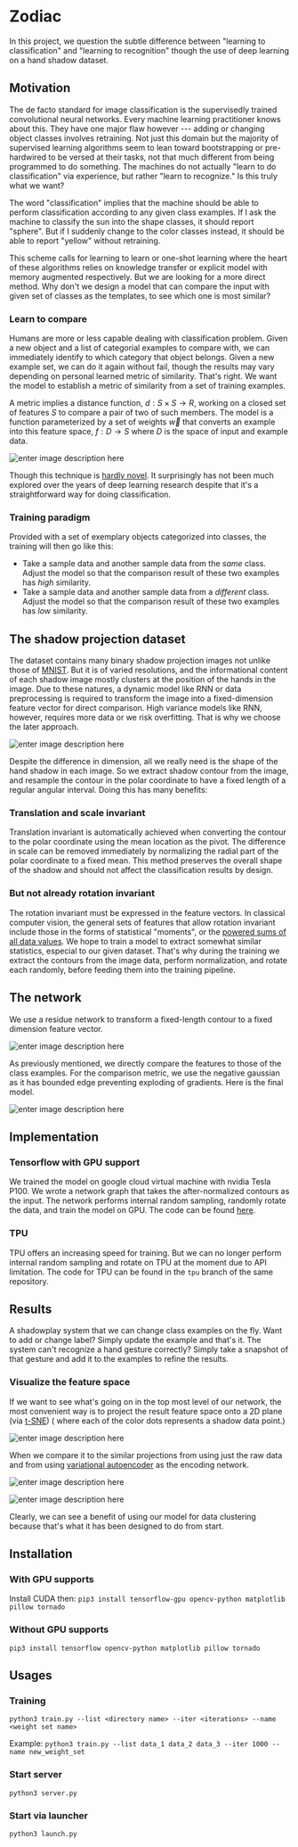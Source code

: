 # Zodiac

In this project, we question the subtle difference between "learning to classification" and "learning to recognition" though the use of deep learning on a hand shadow dataset.

## Motivation

The de facto standard for image classification is the supervisedly trained convolutional neural networks. Every machine learning practitioner knows about this. They have one major flaw however --- adding or changing object classes involves retraining. Not just this domain but the majority of supervised learning algorithms seem to lean toward bootstrapping or pre-hardwired to be versed at their tasks, not that much different from being programmed to do something. The machines do not actually "learn to do classification" via experience, but rather "learn to recognize." Is this truly what we want?

The word "classification" implies that the machine should be able to perform classification according to any given class examples. If I ask the machine to classify the sun into the shape classes, it should report "sphere". But if I suddenly change to the color classes instead, it should be able to report "yellow" without retraining.

This scheme calls for learning to learn or one-shot learning where the heart of these algorithms relies on knowledge transfer or explicit model with memory augmented respectively. But we are looking for a more direct method. Why don't we design a model that can compare the input with given set of classes as the templates, to see which one is most similar?

### Learn to compare

Humans are more or less capable dealing with classification problem. Given a new object and a list of categorial examples to compare with, we can immediately identify to which category that object belongs. Given a new example set, we can do it again without fail, though the results may vary depending on personal learned metric of similarity. That's right. We want the model to establish a metric of similarity from a set of training examples. 

A metric implies a distance function, $d : S \times S \to R$, working on a closed set of features $S$ to compare a pair of two of such members. The model is a function parameterized by a set of weights $\vec{w}$ that converts an example into this feature space, $f : D \to S$ where $D$ is the space of input and example data. 
   
![enter image description here](https://github.com/PVirie/zodiac/raw/master/artifacts/compare.png)

Though this technique is [hardly novel](https://arxiv.org/abs/1711.06025). It surprisingly has not been much explored over the years of deep learning research despite that it's a straightforward way for doing classification. 

### Training paradigm

Provided with a set of exemplary objects categorized into classes, the training will then go like this:
 - Take a sample data and another sample data from the *same* class.
   Adjust the model so that the comparison result of these two examples
   has *high* similarity. 
 - Take a sample data and another sample data
   from a *different* class. Adjust the model so that the comparison
   result of these two examples has *low* similarity.

## The shadow projection dataset

The dataset contains many binary shadow projection images not unlike those of [MNIST](http://yann.lecun.com/exdb/mnist/). But it is of varied resolutions, and the informational content of each shadow image mostly clusters at the position of the hands in the image. Due to these natures, a dynamic model like RNN or data preprocessing is required to transform the image into a fixed-dimension feature vector for direct comparison. High variance models like RNN, however, requires more data or we risk overfitting. That is why we choose the later approach.

![enter image description here](https://github.com/PVirie/zodiac/raw/master/artifacts/gen.png)

Despite the difference in dimension, all we really need is the shape of the hand shadow in each image. So we extract shadow contour from the image, and resample the contour in the polar coordinate to have a fixed length of a regular angular interval. Doing this has many benefits:

### Translation and scale invariant

Translation invariant is automatically achieved when converting the contour to the polar coordinate using the mean location as the pivot. The difference in scale can be removed immediately by normalizing the radial part of the polar coordinate to a fixed mean. This method preserves the overall shape of the shadow and should not affect the classification results by design. 

### But not already rotation invariant

The rotation invariant must be expressed in the feature vectors. In classical computer vision, the general sets of features that allow rotation invariant include those in the forms of statistical "moments", or the [powered sums of all data values](https://en.wikipedia.org/wiki/Image_moment). We hope to train a model to extract somewhat similar statistics, especial to our given dataset. That's why during the training we extract the contours from the image data, perform normalization, and rotate each randomly, before feeding them into the training pipeline. 


## The network

We use a residue network to transform a fixed-length contour to a fixed dimension feature vector.

![enter image description here](https://github.com/PVirie/zodiac/raw/master/artifacts/extraction.png)

As previously mentioned, we directly compare the features to those of the class examples. For the comparison metric, we use the negative gaussian as it has bounded edge preventing exploding of gradients. Here is the final model.

![enter image description here](https://github.com/PVirie/zodiac/raw/master/artifacts/full.png)

## Implementation

### Tensorflow with GPU support
We trained the model on google cloud virtual machine with nvidia Tesla P100. We wrote a network graph that takes the after-normalized contours as the input. The network performs internal random sampling, randomly rotate the data, and train the model on GPU. The code can be found [here](https://github.com/PVirie/zodiac).

### TPU
TPU offers an increasing speed for training. But we can no longer perform internal random sampling and rotate on TPU at the moment due to API limitation. The code for TPU can be found in the `tpu` branch of the same repository.

## Results

A shadowplay system that we can change class examples on the fly. Want to add or change label? Simply update the example and that's it. The system can't recognize a hand gesture correctly? Simply take a snapshot of that gesture and add it to the examples to refine the results.

### Visualize the feature space

If we want to see what's going on in the top most level of our network, the most convenient way is to project the result feature space onto a 2D plane (via [t-SNE](https://lvdmaaten.github.io/tsne/)) ( where each of the color dots represents a shadow data point.)

![enter image description here](https://github.com/PVirie/zodiac/raw/master/artifacts/COMP.png)

When we compare it to the similar projections from using just the raw data and from using [variational autoencoder](https://en.wikipedia.org/wiki/Autoencoder#Variational_autoencoder_(VAE)) as the encoding network.

![enter image description here](https://github.com/PVirie/zodiac/raw/master/artifacts/RAW.png)

![enter image description here](https://github.com/PVirie/zodiac/raw/master/artifacts/VAE.png)

Clearly, we can see a benefit of using our model for data clustering because that's what it has been designed to do from start.

## Installation

### With GPU supports

Install CUDA then:
`pip3 install tensorflow-gpu opencv-python matplotlib pillow tornado`

### Without GPU supports
`pip3 install tensorflow opencv-python matplotlib pillow tornado`

## Usages

### Training
`python3 train.py --list <directory name> --iter <iterations> --name <weight set name>`

Example:
`python3 train.py --list data_1 data_2 data_3 --iter 1000 --name new_weight_set`


### Start server
`python3 server.py`

### Start via launcher
`python3 launch.py`
